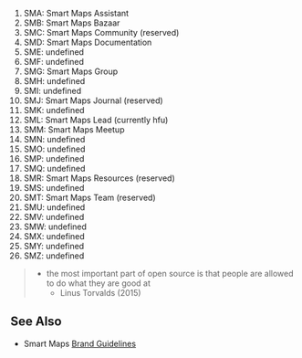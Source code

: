 1. SMA: Smart Maps Assistant
2. SMB: Smart Maps Bazaar
3. SMC: Smart Maps Community (reserved)
4. SMD: Smart Maps Documentation
5. SME: undefined
6. SMF: undefined
7. SMG: Smart Maps Group
8. SMH: undefined
9. SMI: undefined
10. SMJ: Smart Maps Journal (reserved)
11. SMK: undefined
12. SML: Smart Maps Lead (currently hfu)
13. SMM: Smart Maps Meetup
14. SMN: undefined
15. SMO: undefined
16. SMP: undefined
17. SMQ: undefined
18. SMR: Smart Maps Resources (reserved)
19. SMS: undefined
20. SMT: Smart Maps Team (reserved)
21. SMU: undefined
22. SMV: undefined
23. SMW: undefined
24. SMX: undefined
25. SMY: undefined
26. SMZ: undefined

> - the most important part of open source is that people are allowed to do what they are good at 
>   - Linus Torvalds (2015)

## See Also
- Smart Maps [Brand Guidelines](https://unopengis.github.io/smartmaps/about/brand)
